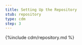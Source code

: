 ```yaml
---
title: Setting Up the Repository
stub: repository
type: cdm
step: 3
---
```


{%include cdm/repository.md %}